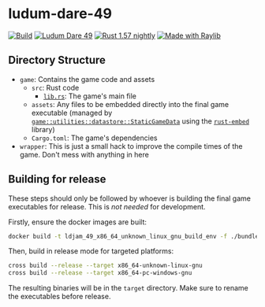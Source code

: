 # ludum-dare-49
[![Build](https://github.com/Ewpratten/ludum-dare-49/actions/workflows/build.yml/badge.svg)](https://github.com/Ewpratten/ludum-dare-49/actions/workflows/build.yml)
[![Ludum Dare 49](https://img.shields.io/badge/Ludum%20Dare-49-orange)](https://ldjam.com/events/ludum-dare/49/$261521)
[![Rust 1.57 nightly](https://img.shields.io/badge/Rust-1.57%20nightly-orange)](https://www.rust-lang.org/)
[![Made with Raylib](https://img.shields.io/badge/Made%20With-raylib-blue)](https://www.raylib.com/)

## Directory Structure

- `game`: Contains the game code and assets
  - `src`: Rust code
    - [`lib.rs`](game/src/lib.rs): The game's main file
  - `assets`: Any files to be embedded directly into the final game executable (managed by [`game::utilities::datastore::StaticGameData`](game/src/utilities/datastore.rs) using the [`rust-embed`](https://github.com/pyros2097/rust-embed) library)
  - `Cargo.toml`: The game's dependencies
- `wrapper`: This is just a small hack to improve the compile times of the game. Don't mess with anything in here

## Building for release

These steps should only be followed by whoever is building the final game executables for release. This is *not needed* for development.

Firstly, ensure the docker images are built:

```sh
docker build -t ldjam_49_x86_64_unknown_linux_gnu_build_env -f ./bundle/docker/x86_64-unknown-linux-gnu.dockerfile .
```

Then, build in release mode for targeted platforms:

```sh
cross build --release --target x86_64-unknown-linux-gnu
cross build --release --target x86_64-pc-windows-gnu
```

The resulting binaries will be in the `target` directory. Make sure to rename the executables before release.
